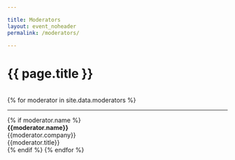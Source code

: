 ```yaml
---

title: Moderators
layout: event_noheader
permalink: /moderators/

---
```


# {{ page.title }}

<br>
<div class="keynote-full">
{% for moderator in site.data.moderators %}
<hr>
		{% if moderator.name %}
		<div>
		    <a name="{{moderator.name}}"><img style="background-image: url({{moderator.image | default: 'owasp_logo.png'}});{{moderator.style}};"></a>
		</div>
		<div class='keynote-info'>
			<a><strong>{{moderator.name}}</strong></a>
			<br>
			{{moderator.company}}
			<br>
            {{moderator.title}}
		</div>
		{% endif %}
{% endfor %}
</div>